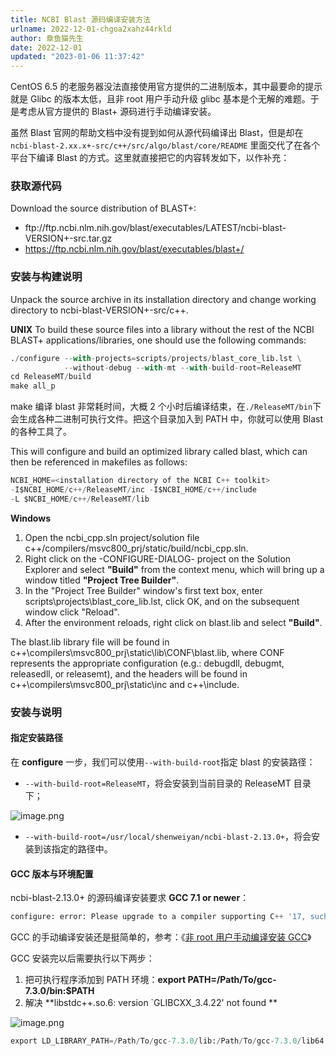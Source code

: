 ```yaml
---
title: NCBI Blast 源码编译安装方法
urlname: 2022-12-01-chgoa2xahz44rkld
author: 章鱼猫先生
date: 2022-12-01
updated: "2023-01-06 11:37:42"
---
```


CentOS 6.5 的老服务器没法直接使用官方提供的二进制版本，其中最要命的提示就是 Glibc 的版本太低，且非 root 用户手动升级 glibc 基本是个无解的难题。于是考虑从官方提供的 Blast+ 源码进行手动编译安装。

虽然 Blast 官网的帮助文档中没有提到如何从源代码编译出 Blast，但是却在 `ncbi-blast-2.xx.x+-src/c++/src/algo/blast/core/README` 里面交代了在各个平台下编译 Blast 的方式。这里就直接把它的内容转发如下，以作补充：

### 获取源代码

Download the source distribution of BLAST+:

- ftp\://ftp.ncbi.nlm.nih.gov/blast/executables/LATEST/ncbi-blast-VERSION+-src.tar.gz
- <https://ftp.ncbi.nlm.nih.gov/blast/executables/blast+/>

### 安装与构建说明

Unpack the source archive in its installation directory and change working directory to ncbi-blast-VERSION+-src/c++.

**UNIX**
To build these source files into a library without the rest of the NCBI BLAST+ applications/libraries, one should use the following commands:

```python
./configure --with-projects=scripts/projects/blast_core_lib.lst \
            --without-debug --with-mt --with-build-root=ReleaseMT
cd ReleaseMT/build
make all_p
```

make 编译 blast 非常耗时间，大概 2 个小时后编译结束，在`./ReleaseMT/bin`下会生成各种二进制可执行文件。把这个目录加入到 PATH 中，你就可以使用 Blast 的各种工具了。

This will configure and build an optimized library called blast, which can then be referenced in makefiles as follows:

```python
NCBI_HOME=<installation directory of the NCBI C++ toolkit>
-I$NCBI_HOME/c++/ReleaseMT/inc -I$NCBI_HOME/c++/include
-L $NCBI_HOME/c++/ReleaseMT/lib
```

**Windows**

1.  Open the ncbi_cpp.sln project/solution file c++/compilers/msvc800_prj/static/build/ncbi_cpp.sln.
2.  Right click on the -CONFIGURE-DIALOG- project on the Solution Explorer and select **"Build"** from the context menu, which will bring up a window titled **"Project Tree Builder"**.
3.  In the "Project Tree Builder" window's first text box, enter scripts\projects\blast_core_lib.lst, click OK, and on the subsequent window click "Reload".
4.  After the environment reloads, right click on blast.lib and select **"Build"**.

The blast.lib library file will be found in c++\compilers\msvc800_prj\static\lib\CONF\blast.lib, where CONF represents the appropriate configuration (e.g.: debugdll, debugmt, releasedll, or releasemt), and the headers will be found in c++\compilers\msvc800_prj\static\inc and c++\include.

### 安装与说明

#### 指定安装路径

在 **configure** 一步，我们可以使用`--with-build-root`指定 blast 的安装路径：

- `--with-build-root=ReleaseMT`，将会安装到当前目录的 ReleaseMT 目录下；

![image.png](https://shub.weiyan.tech/yuque/elog-cookbook-img/FoG_RuZNkxg3zk0ce5iDaQaYUYbr.png)

- `--with-build-root=/usr/local/shenweiyan/ncbi-blast-2.13.0+`，将会安装到该指定的路径中。

#### GCC 版本与环境配置

ncbi-blast-2.13.0+ 的源码编译安装要求 **GCC 7.1 or newer**：

```python
configure: error: Please upgrade to a compiler supporting C++ '17, such as GCC 7.1 or newer.
```

GCC 的手动编译安装还是挺简单的，参考：《[非 root 用户手动编译安装 GCC](https://www.yuque.com/shenweiyan/cookbook/linux-gcc-install?view=doc_embed)》

GCC 安装完以后需要执行以下两步：

1.  把可执行程序添加到 PATH 环境：**export PATH=/Path/To/gcc-7.3.0/bin:$PATH**
2.  解决 \*\*libstdc++.so.6: version \`GLIBCXX_3.4.22' not found \*\*

![image.png](https://shub.weiyan.tech/yuque/elog-cookbook-img/FpcXY1qyhMM4EIGgd5lx2ashEm8-.png)

```python
export LD_LIBRARY_PATH=/Path/To/gcc-7.3.0/lib:/Path/To/gcc-7.3.0/lib64:$LD_LIBRARY_PATH
```
